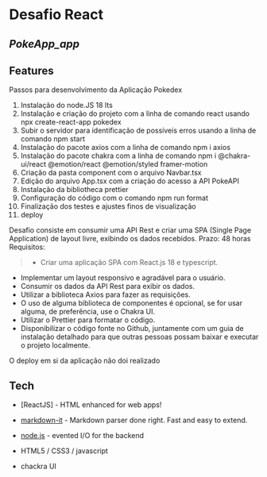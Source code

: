 # Desafio React
## _PokeApp_app_



## Features

Passos para desenvolvimento da Aplicação Pokedex 
1. Instalação do node.JS 18 lts 
2. Instalação e criação do projeto com a linha de comando react usando npx create-react-app pokedex 
3. Subir o servidor para identificação de possíveis erros usando a linha de comando npm start 
4. Instalação do pacote axios com a linha de comando npm i axios 
5. Instalação do pacote chakra com a linha de comando npm i @chakra-ui/react @emotion/react @emotion/styled framer-motion
6. Criação da pasta component com o arquivo Navbar.tsx
7. Edição do arquivo App.tsx com a criação do acesso a API PokeAPI
8. Instalação da bibliotheca prettier
9. Configuração do código com o comando npm run format
10. Finalização dos testes e ajustes finos de visualização
11. deploy

Desafio consiste em consumir uma API Rest e criar uma SPA (Single Page Application) de layout livre, exibindo os dados recebidos. 
Prazo: 48 horas Requisitos: 

>- Criar uma aplicação SPA com React.js 18 e typescript. 
- Implementar um layout responsivo e agradável para o usuário. 
- Consumir os dados da API Rest para exibir os dados. 
- Utilizar a biblioteca Axios para fazer as requisições. 
- O uso de alguma biblioteca de componentes é opcional, se for usar alguma, de preferência, use o Chakra UI. 
- Utilizar o Prettier para formatar o código. 
- Disponibilizar o código fonte no Github, juntamente com um guia de instalação detalhado para que outras pessoas possam baixar e executar o projeto localmente. 

O deploy em si da aplicação não doi realizado

## Tech

- [ReactJS] - HTML enhanced for web apps!
- [markdown-it] - Markdown parser done right. Fast and easy to extend.
- [node.js] - evented I/O for the backend
-  HTML5 / CSS3 / javascript
-  chackra UI

   [git-repo-url]: <https://github.com/desouzabcc/DesafioReact>
   [markdown-it]: <https://github.com/markdown-it/markdown-it>
   [node.js]: <http://nodejs.org>
   [jQuery]: <http://jquery.com>
   [AngularJS]: <http://angularjs.org>
